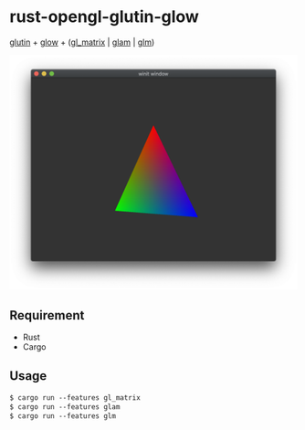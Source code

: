 # rust-opengl-glutin-glow

[glutin](https://github.com/rust-windowing/glutin) + [glow](https://github.com/grovesNL/glow) + ([gl_matrix](https://github.com/sognefej/gl-matrix) | [glam](https://github.com/bitshifter/glam-rs) | [glm](https://github.com/dche/glm-rs/))

![screenshot](/screenshot.png)

## Requirement

- Rust
- Cargo

## Usage

```
$ cargo run --features gl_matrix
$ cargo run --features glam
$ cargo run --features glm
```
